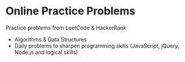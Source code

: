 # Online Practice Problems
Practice problems from LeetCode & HackerRank

* Algorithms & Data Structures
* Daily problems to sharpen programming skills (JavaScript, jQuery, Node.js and logical skills)
